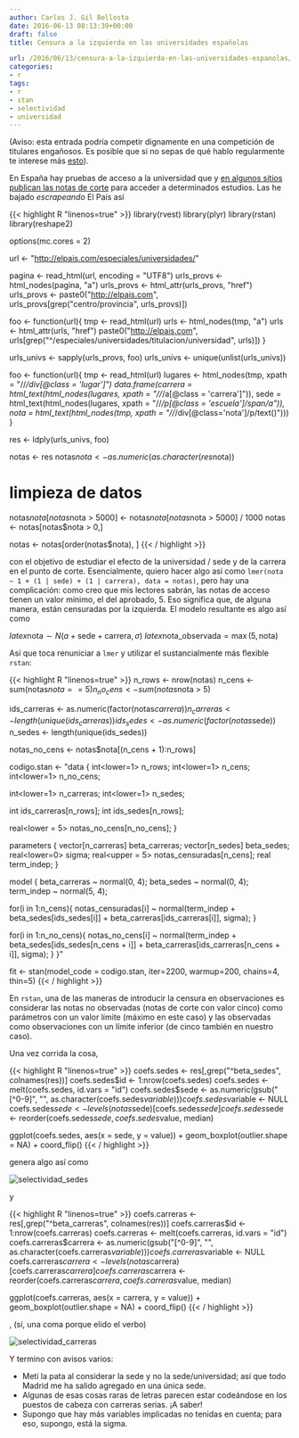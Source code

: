 ```yaml
---
author: Carlos J. Gil Bellosta
date: 2016-06-13 08:13:39+00:00
draft: false
title: Censura a la izquierda en las universidades españolas

url: /2016/06/13/censura-a-la-izquierda-en-las-universidades-espanolas/
categories:
- r
tags:
- r
- stan
- selectividad
- universidad
---
```


(Aviso: esta entrada podría competir dignamente en una competición de titulares engañosos. Es posible que si no sepas de qué hablo regularmente te interese más [esto](http://www.eldiario.es/)).

En España hay pruebas de acceso a la universidad que y [en algunos sitios publican las notas de corte](http://elpais.com/especiales/universidades/) para acceder a determinados estudios. Las he bajado _escrapeando_ El País así

{{< highlight R "linenos=true" >}}
library(rvest)
library(plyr)
library(rstan)
library(reshape2)

options(mc.cores = 2)

url <- "http://elpais.com/especiales/universidades/"

pagina     <- read_html(url, encoding = "UTF8")
urls_provs <- html_nodes(pagina, "a")
urls_provs <- html_attr(urls_provs, "href")
urls_provs <- paste0("http://elpais.com", urls_provs[grep("centro/provincia", urls_provs)])

foo <- function(url){
  tmp  <- read_html(url)
  urls <- html_nodes(tmp, "a")
  urls <- html_attr(urls, "href")
  paste0("http://elpais.com", urls[grep("^/especiales/universidades/titulacion/universidad", urls)])
}

urls_univs <- sapply(urls_provs, foo)
urls_univs <- unique(unlist(urls_univs))


foo <- function(url){
  tmp <- read_html(url)
  lugares <- html_nodes(tmp, xpath = "//*/div[@class = 'lugar']")
  data.frame(carrera = html_text(html_nodes(lugares, xpath = "//*/a[@class = 'carrera']")),
              sede = html_text(html_nodes(lugares, xpath = "//*/p[@class = 'escuela']/span/a")),
              nota = html_text(html_nodes(tmp, xpath = "//*/div[@class='nota']/p/text()")))
}

res <- ldply(urls_univs, foo)

notas <- res
notas$nota <- as.numeric(as.character(res$nota))

# limpieza de datos
notas$nota[notas$nota > 5000] <- notas$nota[notas$nota > 5000] / 1000
notas <- notas[notas$nota > 0,]

notas <- notas[order(notas$nota), ]
{{< / highlight >}}


con el objetivo de estudiar el efecto de la universidad / sede y de la carrera en el punto de corte. Esencialmente, quiero hacer algo así como `lmer(nota ~ 1 + (1 | sede) + (1 | carrera), data = notas)`, pero hay una complicación: como creo que mis lectores sabrán, las notas de acceso tienen un valor mínimo, el del aprobado, 5. Eso significa que, de alguna manera, están censuradas por la izquierda. El modelo resultante es algo así como

$latex \text{nota} \sim N(a + \text{sede} + \text{carrera}, \sigma)$
$latex \text{nota\_observada} = \max(5, \text{nota})$

Así que toca renuniciar a `lmer` y utilizar el sustancialmente más flexible `rstan`:

{{< highlight R "linenos=true" >}}
n_rows   <- nrow(notas)
n_cens   <- sum(notas$nota == 5)
n_no_cens <- sum(notas$nota > 5)

ids_carreras <- as.numeric(factor(notas$carrera))
n_carreras   <- length(unique(ids_carreras))
ids_sedes    <- as.numeric(factor(notas$sede))
n_sedes      <- length(unique(ids_sedes))

notas_no_cens <- notas$nota[(n_cens + 1):n_rows]

codigo.stan <- "data {
  int<lower=1> n_rows;
  int<lower=1> n_cens;
  int<lower=1> n_no_cens;

  int<lower=1> n_carreras;
  int<lower=1> n_sedes;

  int ids_carreras[n_rows];
  int ids_sedes[n_rows];

  real<lower = 5> notas_no_cens[n_no_cens];
}

parameters {
  vector[n_carreras] beta_carreras;
  vector[n_sedes]    beta_sedes;
  real<lower=0> sigma;
  real<upper = 5> notas_censuradas[n_cens];
  real term_indep;
}

model {
  beta_carreras ~ normal(0, 4);
  beta_sedes    ~ normal(0, 4);
  term_indep    ~ normal(5, 4);

  for(i in 1:n_cens){
    notas_censuradas[i] ~ normal(term_indep + beta_sedes[ids_sedes[i]] + beta_carreras[ids_carreras[i]], sigma);
  }

  for(i in 1:n_no_cens){
    notas_no_cens[i] ~ normal(term_indep + beta_sedes[ids_sedes[n_cens + i]] + beta_carreras[ids_carreras[n_cens + i]], sigma);
  }
}"

fit <- stan(model_code = codigo.stan,
            iter=2200, warmup=200,
            chains=4, thin=5)
{{< / highlight >}}


En `rstan`, una de las maneras de introducir la censura en observaciones es considerar las notas no observadas (notas de corte con valor cinco) como parámetros con un valor límite (máximo en este caso) y las observadas como observaciones con un límite inferior (de cinco también en nuestro caso).

Una vez corrida la cosa,

{{< highlight R "linenos=true" >}}
coefs.sedes <- res[,grep("^beta_sedes", colnames(res))]
coefs.sedes$id <- 1:nrow(coefs.sedes)
coefs.sedes <- melt(coefs.sedes, id.vars = "id")
coefs.sedes$sede <- as.numeric(gsub("[^0-9]", "",
                                    as.character(coefs.sedes$variable)))
coefs.sedes$variable <- NULL
coefs.sedes$sede <- levels(notas$sede)[coefs.sedes$sede]
coefs.sedes$sede <- reorder(coefs.sedes$sede, coefs.sedes$value, median)

ggplot(coefs.sedes, aes(x = sede, y = value)) +
  geom_boxplot(outlier.shape = NA) + coord_flip()
{{< / highlight >}}

genera algo así como

![selectividad_sedes](/wp-uploads/2016/06/selectividad_sedes.png)

y

{{< highlight R "linenos=true" >}}
coefs.carreras <- res[,grep("^beta_carreras", colnames(res))]
coefs.carreras$id <- 1:nrow(coefs.carreras)
coefs.carreras <- melt(coefs.carreras, id.vars = "id")
coefs.carreras$carrera <- as.numeric(gsub("[^0-9]", "", as.character(coefs.carreras$variable)))
coefs.carreras$variable <- NULL
coefs.carreras$carrera <- levels(notas$carrera)[coefs.carreras$carrera]
coefs.carreras$carrera <- reorder(coefs.carreras$carrera, coefs.carreras$value, median)

ggplot(coefs.carreras, aes(x = carrera, y = value)) +
  geom_boxplot(outlier.shape = NA) + coord_flip()
{{< / highlight >}}


, (sí, una coma porque elido el verbo)

![selectividad_carreras](/wp-uploads/2016/06/selectividad_carreras.png)

Y termino con avisos varios:

* Metí la pata al considerar la sede y no la sede/universidad; así que todo Madrid me ha salido agregado en una única sede.
* Algunas de esas cosas raras de letras parecen estar codeándose en los puestos de cabeza con carreras serias. ¡A saber!
* Supongo que hay más variables implicadas no tenidas en cuenta; para eso, supongo, está la sigma.



